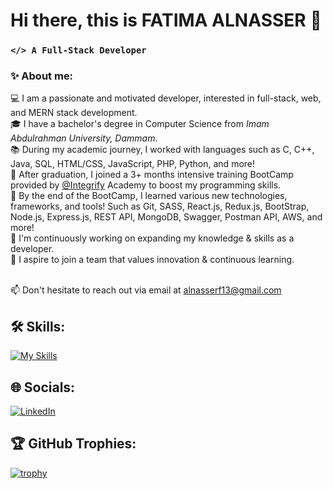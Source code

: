 # Hi there, this is FATIMA ALNASSER 👋
### `</> A Full-Stack Developer`
### ✨ About me:
💻 I am a passionate and motivated developer, interested in full-stack, web, and MERN stack development. <br /> 
🎓 I have a bachelor's degree in Computer Science from *Imam Abdulrahman University, Dammam*. <br /> 
📚 During my academic journey, I worked with languages such as C, C++, Java, SQL, HTML/CSS, JavaScript, PHP, Python, and more!<br />
🚀 After graduation, I joined a 3+ months intensive training BootCamp provided by [@Integrify](https://github.com/Integrify-Finland) Academy to boost my programming skills. <br />
🌱 By the end of the BootCamp, I learned various new technologies, frameworks, and tools! Such as Git, SASS, React.js, Redux.js, BootStrap, Node.js, Express.js, REST API, MongoDB, Swagger, Postman API,  AWS, and more!<br />
🔭 I'm continuously working on expanding my knowledge & skills as a developer. <br />
🎯 I aspire to join a team that values innovation & continuous learning. <br /><br />

📫 Don't hesitate to reach out via email at [alnasserf13@gmail.com](alnasserf13@gmail.com)

## 🛠️ Skills: 
[![My Skills](https://skillicons.dev/icons?i=anaconda,androidstudio,aws,babel,bash,bootstrap,c,cpp,css,express,git,github,html,java,js,latex,linkedin,mongodb,mysql,netlify,nodejs,notion,npm,php,postman,pycharm,py,react,redux,regex,sass,sqlite,sklearn,ts,vite,vscode)](https://skillicons.dev)

## 🌐 Socials:
 [![LinkedIn](https://img.shields.io/badge/LinkedIn-%230077B5.svg?logo=linkedin&logoColor=white)](https://www.linkedin.com/in/fatima-alnasser/)

## 🏆 GitHub Trophies:
 [![trophy](https://github-profile-trophy.vercel.app/?username=ryo-ma&theme=onedark)](https://github.com/ryo-ma/github-profile-trophy)
